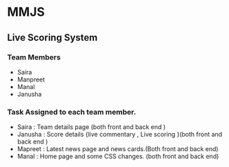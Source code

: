 # MMJS


## Live Scoring System

### Team Members
- Saira
- Manpreet
- Manal 
- Janusha

### Task Assigned to each team member.

- Saira : Team details page (both front and back end )
- Janusha : Score details {live commentary , Live scoring }(both front and back end )
- Mapreet : Latest news page and news cards.(Both front and back end)
- Manal : Home page and some CSS changes. (both front and back end)
